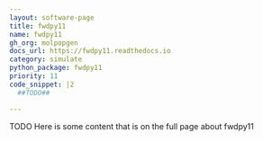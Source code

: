 ```yaml
---
layout: software-page
title: fwdpy11
name: fwdpy11
gh_org: molpopgen
docs_url: https://fwdpy11.readthedocs.io
category: simulate
python_package: fwdpy11
priority: 11
code_snippet: |2
  ##TODO##

---
```

TODO Here is some content that is on the full page about fwdpy11